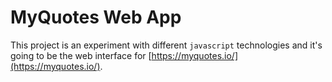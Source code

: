 # MyQuotes Web App

This project is an experiment with different `javascript` technologies and it's going to be the web interface for [https://myquotes.io/](https://myquotes.io/).
